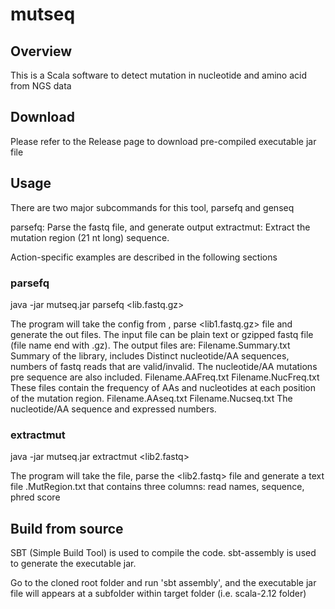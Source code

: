 # mutseq
## Overview
This is a Scala software to detect mutation in nucleotide and amino acid from NGS data

## Download
Please refer to the Release page to download pre-compiled executable jar file

## Usage
There are two major subcommands for this tool, parsefq and genseq

parsefq: 
   Parse the fastq file, and generate output
extractmut: 
   Extract the mutation region (21 nt long) sequence.

Action-specific examples are described in the following sections

### parsefq

java -jar mutseq.jar parsefq <conf> <lib.fastq.gz>

The program will take the config from <conf>, parse <lib1.fastq.gz> file and generate the out files.
The input file can be plain text or gzipped fastq file (file name end with .gz).
The output files are:
  Filename.Summary.txt
    Summary of the library, includes Distinct nucleotide/AA sequences, numbers of 
    fastq reads that are valid/invalid. The nucleotide/AA mutations pre sequence 
    are also included. 
  Filename.AAFreq.txt 
  Filename.NucFreq.txt 
    These files contain the frequency of AAs and nucleotides
    at each position of the mutation region. 
  Filename.AAseq.txt
  Filename.Nucseq.txt
    The nucleotide/AA sequence and expressed numbers.
  

### extractmut

java -jar mutseq.jar extractmut <conf> <lib2.fastq>

The program will take the <conf> file, parse the <lib2.fastq> file and generate a text file .MutRegion.txt that contains three columns:
read names, sequence, phred score



## Build from source
SBT (Simple Build Tool) is used to compile the code. sbt-assembly is used to generate the executable jar.

Go to the cloned root folder and run 'sbt assembly', and the executable jar file will appears at a subfolder within target folder (i.e. scala-2.12 folder)        
